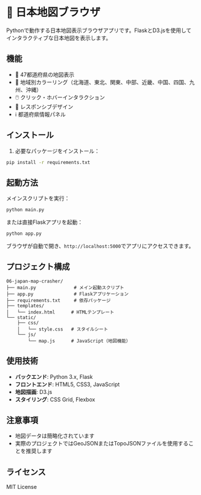 # 🗾 日本地図ブラウザ

Pythonで動作する日本地図表示ブラウザアプリです。FlaskとD3.jsを使用してインタラクティブな日本地図を表示します。

## 機能

- 📍 47都道府県の地図表示
- 🎨 地域別カラーリング（北海道、東北、関東、中部、近畿、中国、四国、九州、沖縄）
- 🖱️ クリック・ホバーインタラクション
- 📱 レスポンシブデザイン
- ℹ️ 都道府県情報パネル

## インストール

1. 必要なパッケージをインストール：
```bash
pip install -r requirements.txt
```

## 起動方法

メインスクリプトを実行：
```bash
python main.py
```

または直接Flaskアプリを起動：
```bash
python app.py
```

ブラウザが自動で開き、`http://localhost:5000`でアプリにアクセスできます。

## プロジェクト構成

```
06-japan-map-crasher/
├── main.py              # メイン起動スクリプト
├── app.py               # Flaskアプリケーション
├── requirements.txt     # 依存パッケージ
├── templates/
│   └── index.html      # HTMLテンプレート
└── static/
    ├── css/
    │   └── style.css   # スタイルシート
    └── js/
        └── map.js      # JavaScript（地図機能）
```

## 使用技術

- **バックエンド**: Python 3.x, Flask
- **フロントエンド**: HTML5, CSS3, JavaScript
- **地図描画**: D3.js
- **スタイリング**: CSS Grid, Flexbox

## 注意事項

- 地図データは簡略化されています
- 実際のプロジェクトではGeoJSONまたはTopoJSONファイルを使用することを推奨します

## ライセンス

MIT License